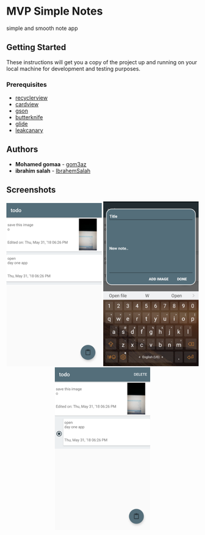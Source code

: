 # MVP Simple Notes
simple and smooth note app 

## Getting Started

These instructions will get you a copy of the project up and running on your local machine for development and testing purposes.

### Prerequisites

* [recyclerview](https://developer.android.com/guide/topics/ui/layout/recyclerview)
* [cardview](https://developer.android.com/guide/topics/ui/layout/cardview)
* [gson](https://github.com/google/gson)
* [butterknife](http://jakewharton.github.io/butterknife/)
* [glide](https://github.com/bumptech/glide)
* [leakcanary](https://github.com/square/leakcanary)

## Authors

* **Mohamed gomaa** - [gom3az](https://github.com/gom3az)
* **ibrahim salah** - [IbrahemSalah](https://github.com/IbrahemSalah)

## Screenshots
<div align="center">
    <img src="/ss1.png" width="250px"</img>  
    <img src="/ss2.png" width="250px"</img>     
    <img src="/ss3.png" width="250px"</img> 
</div>
